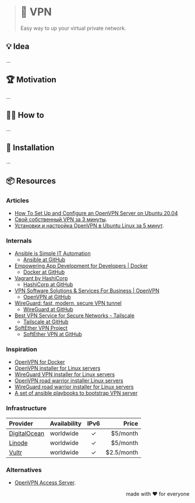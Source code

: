 > # 🤫 VPN
>
> Easy way to up your virtual private network.

## 💡 Idea

...

## 🏆 Motivation

...

## 🤼‍♂️ How to

...

## 🧩 Installation

...

## 📦 Resources

### Articles

- [How To Set Up and Configure an OpenVPN Server on Ubuntu 20.04](https://www.digitalocean.com/community/tutorials/how-to-set-up-and-configure-an-openvpn-server-on-ubuntu-20-04)
- [Свой собственный VPN за 3 минуты](https://p.umputun.com/2014/08/12/svoi-sobstviennyi-vpn-za-3-minuty/).
- [Установки и настройка OpenVPN в Ubuntu Linux за 5 минут](https://eax.me/openvpn/).

### Internals

- [Ansible is Simple IT Automation](https://www.ansible.com/)
  - [Ansible at GitHub](https://github.com/ansible)
- [Empowering App Development for Developers | Docker](https://www.docker.com/)
  - [Docker at GitHub](https://github.com/docker)
- [Vagrant by HashiCorp](https://www.vagrantup.com/)
  - [HashiCorp at GitHub](https://github.com/hashicorp)
- [VPN Software Solutions & Services For Business | OpenVPN](https://openvpn.net/)
  - [OpenVPN at GitHub](https://github.com/OpenVPN)
- [WireGuard: fast, modern, secure VPN tunnel](https://www.wireguard.com/)
  - [WireGuard at GitHub](https://github.com/wireguard)
- [Best VPN Service for Secure Networks - Tailscale](https://tailscale.com/)
  - [Tailscale at GitHub](https://github.com/tailscale)
- [SoftEther VPN Project](https://www.softether.org/)
  - [SoftEther VPN at GitHub](https://github.com/SoftEtherVPN)

### Inspiration

- [OpenVPN for Docker](https://github.com/kylemanna/docker-openvpn)
- [OpenVPN installer for Linux servers](https://github.com/angristan/openvpn-install)
- [WireGuard VPN installer for Linux servers](https://github.com/angristan/wireguard-install)
- [OpenVPN road warrior installer Linux servers](https://github.com/Nyr/openvpn-install)
- [WireGuard road warrior installer for Linux servers](https://github.com/Nyr/wireguard-install)
- [A set of ansible playbooks to bootstrap VPN server](https://github.com/timurb/ansible-digitalocean-vpn)

### Infrastructure

| Provider           | Availability | IPv6 | Price      |
|:-------------------|:-------------|:----:|-----------:|
| [DigitalOcean][do] | worldwide    |  ✓   | $5/month   |
| [Linode][linode]   | worldwide    |  ✓   | $5/month   |
| [Vultr][vultr]     | worldwide    |  ✓   | $2.5/month |

### Alternatives

- [OpenVPN Access Server](https://marketplace.digitalocean.com/apps/openvpn-access-server).

<p align="right">made with ❤️ for everyone</p>

[do]:     http://bit.ly/vps-do-ref
[linode]: http://bit.ly/vps-linode-ref
[vultr]:  http://bit.ly/vps-vultr-ref
